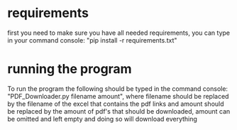 # requirements
first you need to make sure you have all needed requirements, you can type in your command console: "pip install -r requirements.txt"


# running the program
To run the program the following should be typed in the command console: "PDF_Downloader.py filename amount", where filename should be replaced by the filename of the excel that contains the pdf links and amount should be replaced by the amount of pdf's that should be downloaded, amount can be omitted and left empty and doing so will download everything